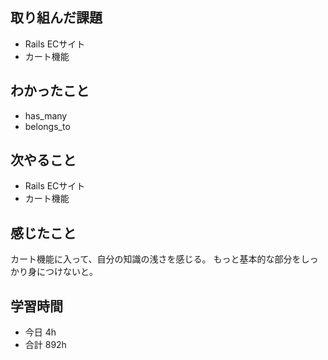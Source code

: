 ## 取り組んだ課題
- Rails ECサイト
- カート機能

## わかったこと
- has_many
- belongs_to

## 次やること
- Rails ECサイト
- カート機能

## 感じたこと
カート機能に入って、自分の知識の浅さを感じる。
もっと基本的な部分をしっかり身につけないと。

## 学習時間
- 今日 4h
- 合計 892h
